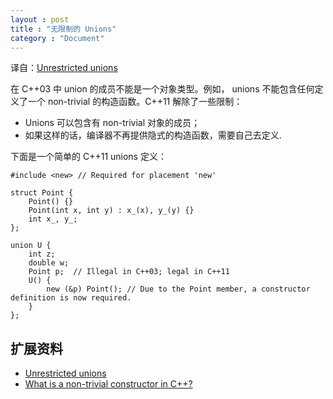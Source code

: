 ```yaml
---
layout : post
title : "无限制的 Unions"
category : "Document"
---
```


译自：[Unrestricted unions](https://en.wikipedia.org/wiki/C%2B%2B11#Right_angle_bracket)

在 C++03 中 union 的成员不能是一个对象类型。例如， unions 不能包含任何定义了一个 non-trivial 的构造函数。C++11 解除了一些限制：

+ Unions 可以包含有 non-trivial 对象的成员；
+ 如果这样的话，编译器不再提供隐式的构造函数，需要自己去定义.

下面是一个简单的 C++11 unions 定义：

    #include <new> // Required for placement 'new'
    
    struct Point {
        Point() {}
        Point(int x, int y) : x_(x), y_(y) {}
        int x_, y_;
    };
    
    union U {
        int z;
        double w;
        Point p;  // Illegal in C++03; legal in C++11
        U() {
            new (&p) Point(); // Due to the Point member, a constructor definition is now required.
        }
    };


## 扩展资料 ##

+ [Unrestricted unions](https://en.wikipedia.org/wiki/C%2B%2B11#Right_angle_bracket)
+ [What is a non-trivial constructor in C++?](http://stackoverflow.com/questions/3899223/what-is-a-non-trivial-constructor-in-c)
